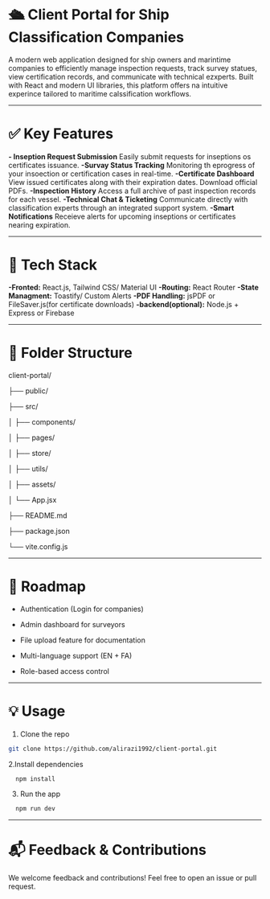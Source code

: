 # 🛳️ Client Portal for Ship Classification Companies

A modern web application designed for ship owners and marintime companies to efficiently manage inspection requests, track survey statues, view certification records, and communicate with technical ezxperts. 
Built with React and modern UI libraries, this platform offers na intuitive experince tailored to maritime calssification workflows.

---

# ✅ Key Features

**- Inseption Request Submission**
    Easily submit requests for inseptions os certificates issuance.
**-Survay Status Tracking**
    Monitoring th eprogress of your insoection or certification cases in real-time.
**-Certificate Dashboard**
    View issued certificates along with their expiration dates. Download official PDFs.
**-Inspection History**
    Access a full archive of past inspection records for each vessel.
**-Technical Chat & Ticketing**
    Communicate directly with classification experts through an integrated support system.
**-Smart Notifications**
    Receieve alerts for upcoming inseptions or certificates nearing expiration.

----
    

# 🚀 Tech Stack

**-Fronted:** React.js, Tailwind CSS/ Material UI
**-Routing:** React Router 
**-State Managment:** Toastify/ Custom Alerts
**-PDF Handling:** jsPDF or FileSaver.js(for certificate downloads)
**-backend(optional):** Node.js + Express or Firebase 

----
# 📁 Folder Structure


client-portal/

├── public/

├── src/

│   ├── components/

│   ├── pages/

│   ├── store/

│   ├── utils/

│   ├── assets/

│   └── App.jsx

├── README.md

├── package.json

└── vite.config.js

---
# 🧭 Roadmap

  -  Authentication (Login for companies)

  - Admin dashboard for surveyors

  - File upload feature for documentation

  - Multi-language support (EN + FA)

  - Role-based access control
---
# 💡 Usage

  1. Clone the repo

  ```bash
 git clone https://github.com/alirazi1992/client-portal.git
 ```   
 2.Install dependencies

  ```bash
    npm install
  ```
3. Run the app

```bash
  npm run dev
```
----
# 📬 Feedback & Contributions
We welcome feedback and contributions!
Feel free to open an issue or pull request.

     


     









    
